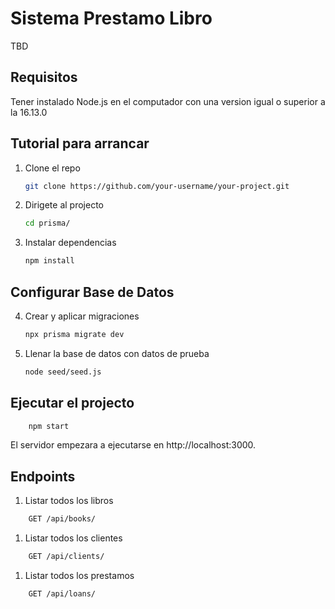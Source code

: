 # Sistema Prestamo Libro

TBD

## Requisitos

Tener instalado Node.js en el computador con una version igual o superior a la 16.13.0

## Tutorial para arrancar

1. Clone el repo

   ```bash
   git clone https://github.com/your-username/your-project.git
   ```

2. Dirigete al projecto

    ```bash
    cd prisma/
    ```

3. Instalar dependencias

    ```bash
    npm install
    ```

## Configurar Base de Datos

4. Crear y aplicar migraciones

    ```bash
    npx prisma migrate dev
    ```

5. Llenar la base de datos con datos de prueba

    ```bash
    node seed/seed.js
    ```

## Ejecutar el projecto

```bash
    npm start
```

El servidor empezara a ejecutarse en http://localhost:3000.

## Endpoints

1. Listar todos los libros

```bash
    GET /api/books/
```

1. Listar todos los clientes

```bash
    GET /api/clients/
```

1. Listar todos los prestamos

```bash
    GET /api/loans/
```